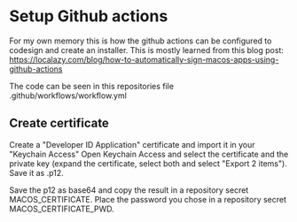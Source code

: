 Setup Github actions
====================

For my own memory this is how the github actions can be configured
to codesign and create an installer. This is mostly learned from this blog post:
https://localazy.com/blog/how-to-automatically-sign-macos-apps-using-github-actions

The code can be seen in this repositories file .github/workflows/workflow.yml

Create certificate
------------------

Create a "Developer ID Application" certificate and import it in your "Keychain Access"
Open Keychain Access and select the certificate and the private key (expand the 
certificate, select both and select "Export 2 items"). Save it as .p12.

Save the p12 as base64 and copy the result in a repository secret MACOS_CERTIFICATE.
Place the password you chose in a repository secret MACOS_CERTIFICATE_PWD.



